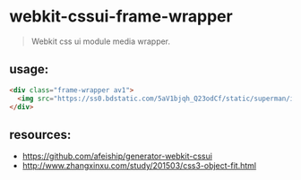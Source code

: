 # webkit-cssui-frame-wrapper
> Webkit css ui module media wrapper.

## usage:
```html
<div class="frame-wrapper av1">
  <img src="https://ss0.bdstatic.com/5aV1bjqh_Q23odCf/static/superman/img/logo/bd_logo1_31bdc765.png" alt="">
</div>
```

## resources:
+ https://github.com/afeiship/generator-webkit-cssui
+ http://www.zhangxinxu.com/study/201503/css3-object-fit.html
